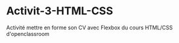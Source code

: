 # Activit-3-HTML-CSS
Activité mettre en forme son CV avec Flexbox du cours HTML/CSS d'openclassroom
